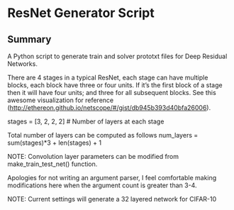 # ResNet Generator Script

## Summary

A Python script to generate train and solver prototxt files for Deep Residual Networks.

There are 4 stages in a typical ResNet, each stage can have multiple blocks, each block have three or four units. If it’s the first block of a stage then it will have four units; and three for all subsequent blocks. See this awesome visualization for reference (http://ethereon.github.io/netscope/#/gist/db945b393d40bfa26006).

stages = [3, 2, 2, 2]	# Number of layers at each stage

Total number of layers can be computed as follows
num_layers = sum(stages)*3 + len(stages) + 1

NOTE: Convolution layer parameters can be modified from make_train_test_net() function.

Apologies for not writing an argument parser, I feel comfortable making modifications here when the argument count is greater than 3-4.

NOTE: Current settings will generate a 32 layered network for CIFAR-10